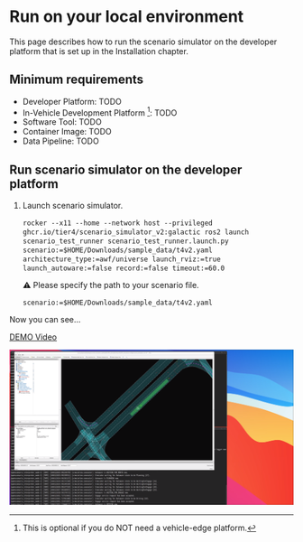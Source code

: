 # Run on your local environment

This page describes how to run the scenario simulator on the developer platform that is set up in the Installation chapter.

## Minimum requirements

- Developer Platform: TODO
- In-Vehicle Development Platform [^1]: TODO
- Software Tool: TODO
- Container Image: TODO
- Data Pipeline: TODO

[^1]: This is optional if you do NOT need a vehicle-edge platform.

## Run scenario simulator on the developer platform

1. Launch scenario simulator.

   ```console
   rocker --x11 --home --network host --privileged ghcr.io/tier4/scenario_simulator_v2:galactic ros2 launch scenario_test_runner scenario_test_runner.launch.py scenario:=$HOME/Downloads/sample_data/t4v2.yaml architecture_type:=awf/universe launch_rviz:=true launch_autoware:=false record:=false timeout:=60.0
   ```

   :warning: Please specify the path to your scenario file.

   ```console
   scenario:=$HOME/Downloads/sample_data/t4v2.yaml
   ```

Now you can see...

[DEMO Video](../../installation/images/run-autoware/demo.mp4)

![DEMO](../../installation/images/run-autoware/demo.png)
